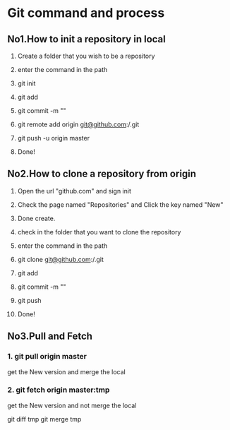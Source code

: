 # Git command and process

## No1.How to init a repository in local

1. Create a folder that you wish to be a repository

2. enter the command in the path

3. git init

4. git add <filename>

5. git commit -m "<Notes>"

6. git remote add origin git@github.com:<yourGitName>/<repositoryName>.git

7. git push -u origin master

8. Done!

## No2.How to clone a repository from origin

1. Open the url "github.com" and sign init

2. Check the page named "Repositories" and Click the key named "New"

3. Done create.

4. check in the folder that you want to clone the repository

5. enter the command in the path

6. git clone git@github.com:<yourGitName>/<repositoryName>.git

8. git add <filename>

9. git commit -m "<Notes>"

10. git push

11. Done!

## No3.Pull and Fetch

### 1. git pull origin master

get the New version and merge the local

### 2. git fetch origin master:tmp

get the New version and not merge the local 

git diff tmp
git merge tmp